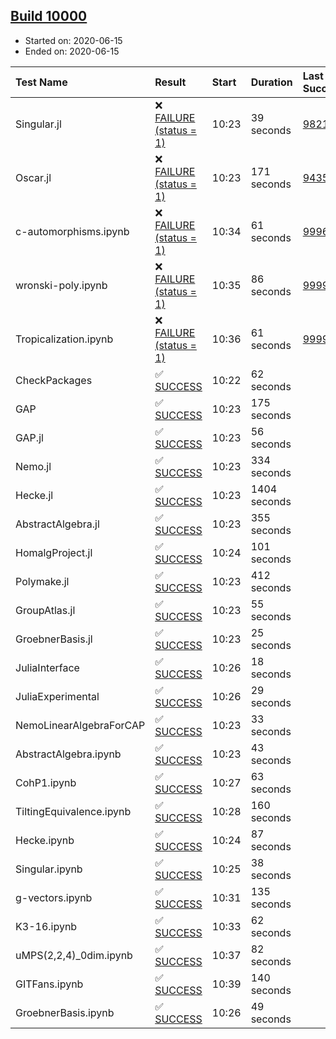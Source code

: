 ## [Build 10000](https://oscarci.mathematik.uni-kl.de/job/oscar/10000/)

* Started on: 2020-06-15
* Ended on: 2020-06-15

| Test Name    | Result | Start | Duration | Last Success | First Failure |
|:-------------|:-------|:------|:---------|:-------------|:--------------|
| Singular.jl | ❌ [FAILURE (status = 1)](https://oscarci.mathematik.uni-kl.de/job/oscar/10000/artifact/logs/build-10000/Singular.jl.log) | 10:23 | 39 seconds | [9821](https://oscarci.mathematik.uni-kl.de/job/oscar/9821/) | [9822](https://oscarci.mathematik.uni-kl.de/job/oscar/9822/) |
| Oscar.jl | ❌ [FAILURE (status = 1)](https://oscarci.mathematik.uni-kl.de/job/oscar/10000/artifact/logs/build-10000/Oscar.jl.log) | 10:23 | 171 seconds | [9435](https://oscarci.mathematik.uni-kl.de/job/oscar/9435/) | [9436](https://oscarci.mathematik.uni-kl.de/job/oscar/9436/) |
| c-automorphisms.ipynb | ❌ [FAILURE (status = 1)](https://oscarci.mathematik.uni-kl.de/job/oscar/10000/artifact/logs/build-10000/c-automorphisms.ipynb.log) | 10:34 | 61 seconds | [9996](https://oscarci.mathematik.uni-kl.de/job/oscar/9996/) | [9997](https://oscarci.mathematik.uni-kl.de/job/oscar/9997/) |
| wronski-poly.ipynb | ❌ [FAILURE (status = 1)](https://oscarci.mathematik.uni-kl.de/job/oscar/10000/artifact/logs/build-10000/wronski-poly.ipynb.log) | 10:35 | 86 seconds | [9999](https://oscarci.mathematik.uni-kl.de/job/oscar/9999/) | [10000](https://oscarci.mathematik.uni-kl.de/job/oscar/10000/) |
| Tropicalization.ipynb | ❌ [FAILURE (status = 1)](https://oscarci.mathematik.uni-kl.de/job/oscar/10000/artifact/logs/build-10000/Tropicalization.ipynb.log) | 10:36 | 61 seconds | [9999](https://oscarci.mathematik.uni-kl.de/job/oscar/9999/) | [10000](https://oscarci.mathematik.uni-kl.de/job/oscar/10000/) |
| CheckPackages | ✅ [SUCCESS](https://oscarci.mathematik.uni-kl.de/job/oscar/10000/artifact/logs/build-10000/CheckPackages.log) | 10:22 | 62 seconds |  |  |
| GAP | ✅ [SUCCESS](https://oscarci.mathematik.uni-kl.de/job/oscar/10000/artifact/logs/build-10000/GAP.log) | 10:23 | 175 seconds |  |  |
| GAP.jl | ✅ [SUCCESS](https://oscarci.mathematik.uni-kl.de/job/oscar/10000/artifact/logs/build-10000/GAP.jl.log) | 10:23 | 56 seconds |  |  |
| Nemo.jl | ✅ [SUCCESS](https://oscarci.mathematik.uni-kl.de/job/oscar/10000/artifact/logs/build-10000/Nemo.jl.log) | 10:23 | 334 seconds |  |  |
| Hecke.jl | ✅ [SUCCESS](https://oscarci.mathematik.uni-kl.de/job/oscar/10000/artifact/logs/build-10000/Hecke.jl.log) | 10:23 | 1404 seconds |  |  |
| AbstractAlgebra.jl | ✅ [SUCCESS](https://oscarci.mathematik.uni-kl.de/job/oscar/10000/artifact/logs/build-10000/AbstractAlgebra.jl.log) | 10:23 | 355 seconds |  |  |
| HomalgProject.jl | ✅ [SUCCESS](https://oscarci.mathematik.uni-kl.de/job/oscar/10000/artifact/logs/build-10000/HomalgProject.jl.log) | 10:24 | 101 seconds |  |  |
| Polymake.jl | ✅ [SUCCESS](https://oscarci.mathematik.uni-kl.de/job/oscar/10000/artifact/logs/build-10000/Polymake.jl.log) | 10:23 | 412 seconds |  |  |
| GroupAtlas.jl | ✅ [SUCCESS](https://oscarci.mathematik.uni-kl.de/job/oscar/10000/artifact/logs/build-10000/GroupAtlas.jl.log) | 10:23 | 55 seconds |  |  |
| GroebnerBasis.jl | ✅ [SUCCESS](https://oscarci.mathematik.uni-kl.de/job/oscar/10000/artifact/logs/build-10000/GroebnerBasis.jl.log) | 10:23 | 25 seconds |  |  |
| JuliaInterface | ✅ [SUCCESS](https://oscarci.mathematik.uni-kl.de/job/oscar/10000/artifact/logs/build-10000/JuliaInterface.log) | 10:26 | 18 seconds |  |  |
| JuliaExperimental | ✅ [SUCCESS](https://oscarci.mathematik.uni-kl.de/job/oscar/10000/artifact/logs/build-10000/JuliaExperimental.log) | 10:26 | 29 seconds |  |  |
| NemoLinearAlgebraForCAP | ✅ [SUCCESS](https://oscarci.mathematik.uni-kl.de/job/oscar/10000/artifact/logs/build-10000/NemoLinearAlgebraForCAP.log) | 10:23 | 33 seconds |  |  |
| AbstractAlgebra.ipynb | ✅ [SUCCESS](https://oscarci.mathematik.uni-kl.de/job/oscar/10000/artifact/logs/build-10000/AbstractAlgebra.ipynb.log) | 10:23 | 43 seconds |  |  |
| CohP1.ipynb | ✅ [SUCCESS](https://oscarci.mathematik.uni-kl.de/job/oscar/10000/artifact/logs/build-10000/CohP1.ipynb.log) | 10:27 | 63 seconds |  |  |
| TiltingEquivalence.ipynb | ✅ [SUCCESS](https://oscarci.mathematik.uni-kl.de/job/oscar/10000/artifact/logs/build-10000/TiltingEquivalence.ipynb.log) | 10:28 | 160 seconds |  |  |
| Hecke.ipynb | ✅ [SUCCESS](https://oscarci.mathematik.uni-kl.de/job/oscar/10000/artifact/logs/build-10000/Hecke.ipynb.log) | 10:24 | 87 seconds |  |  |
| Singular.ipynb | ✅ [SUCCESS](https://oscarci.mathematik.uni-kl.de/job/oscar/10000/artifact/logs/build-10000/Singular.ipynb.log) | 10:25 | 38 seconds |  |  |
| g-vectors.ipynb | ✅ [SUCCESS](https://oscarci.mathematik.uni-kl.de/job/oscar/10000/artifact/logs/build-10000/g-vectors.ipynb.log) | 10:31 | 135 seconds |  |  |
| K3-16.ipynb | ✅ [SUCCESS](https://oscarci.mathematik.uni-kl.de/job/oscar/10000/artifact/logs/build-10000/K3-16.ipynb.log) | 10:33 | 62 seconds |  |  |
| uMPS(2,2,4)_0dim.ipynb | ✅ [SUCCESS](https://oscarci.mathematik.uni-kl.de/job/oscar/10000/artifact/logs/build-10000/uMPS-2-2-4-_0dim.ipynb.log) | 10:37 | 82 seconds |  |  |
| GITFans.ipynb | ✅ [SUCCESS](https://oscarci.mathematik.uni-kl.de/job/oscar/10000/artifact/logs/build-10000/GITFans.ipynb.log) | 10:39 | 140 seconds |  |  |
| GroebnerBasis.ipynb | ✅ [SUCCESS](https://oscarci.mathematik.uni-kl.de/job/oscar/10000/artifact/logs/build-10000/GroebnerBasis.ipynb.log) | 10:26 | 49 seconds |  |  |
